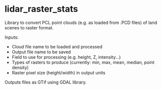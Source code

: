 # lidar_raster_stats

Library to convert PCL point clouds (e.g. as loaded from .PCD files) of land scenes to raster format.

Inputs:
- Cloud file name to be loaded and processed
- Output file name to be saved
- Field to use for processing (e.g. height, Z, intensity...)
- Types of rasters to produce (currently: min, max, mean, median, point density)
- Raster pixel size (height/width) in output units

Outputs files as GTif using GDAL library. 
